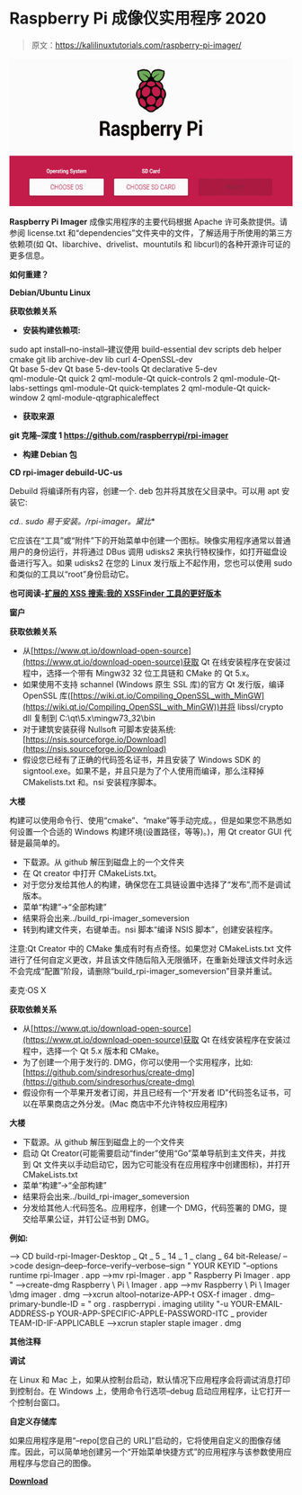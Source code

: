# Raspberry Pi 成像仪实用程序 2020

> 原文：<https://kalilinuxtutorials.com/raspberry-pi-imager/>

[![Raspberry Pi Imager Utility 2020](img/03f8134fcb5e9b6879cc009c873d387a.png "Raspberry Pi Imager Utility 2020")](https://1.bp.blogspot.com/-YO17M9Z7Nrk/Xmdn2-2N2GI/AAAAAAAAFXs/vh1DorhHvEsm0jPaxC5sQKHZx1aJK2KQwCLcBGAsYHQ/s1600/Raspberry%2BPi%2BImager.png)

**Raspberry Pi Imager** 成像实用程序的主要代码根据 Apache 许可条款提供。请参阅 license.txt 和“dependencies”文件夹中的文件，了解适用于所使用的第三方依赖项(如 Qt、libarchive、drivelist、mountutils 和 libcurl)的各种开源许可证的更多信息。

**如何重建？**

**Debian/Ubuntu Linux**

**获取依赖关系**

*   **安装构建依赖项:**

sudo apt install–no-install–建议使用 build-essential dev scripts deb helper cmake git lib archive-dev lib curl 4-OpenSSL-dev \
Qt base 5-dev Qt base 5-dev-tools Qt declarative 5-dev \
qml-module-Qt quick 2 qml-module-Qt quick-controls 2 qml-module-Qt-labs-settings qml-module-Qt quick-templates 2 qml-module-Qt quick-window 2 qml-module-qtgraphicaleffect

*   **获取来源**

**git 克隆–深度 1 https://github.com/raspberrypi/rpi-imager**

*   **构建 Debian 包**

**CD rpi-imager
debuild-UC-us**

Debuild 将编译所有内容，创建一个. deb 包并将其放在父目录中。可以用 apt 安装它:

**cd..
sudo 易于安装。/rpi-imager*。黛比**

它应该在“工具”或“附件”下的开始菜单中创建一个图标。映像实用程序通常以普通用户的身份运行，并将通过 DBus 调用 udisks2 来执行特权操作，如打开磁盘设备进行写入。如果 udisks2 在您的 Linux 发行版上不起作用，您也可以使用 sudo 和类似的工具以“root”身份启动它。

**也可阅读-[扩展的 XSS 搜索:我的 XSSFinder 工具的更好版本](https://kalilinuxtutorials.com/extended-xss-search/)**

**窗户**

**获取依赖关系**

*   从[https://www.qt.io/download-open-source](https://www.qt.io/download-open-source)获取 Qt 在线安装程序在安装过程中，选择一个带有 Mingw32 32 位工具链和 CMake 的 Qt 5.x。
*   如果使用不支持 schannel (Windows 原生 SSL 库)的官方 Qt 发行版，编译 OpenSSL 库([https://wiki.qt.io/Compiling_OpenSSL_with_MinGW](https://wiki.qt.io/Compiling_OpenSSL_with_MinGW))并将 libssl/crypto dll 复制到 C:\qt\5.x\mingw73_32\bin
*   对于建筑安装获得 Nullsoft 可脚本安装系统:[https://nsis.sourceforge.io/Download](https://nsis.sourceforge.io/Download)
*   假设您已经有了正确的代码签名证书，并且安装了 Windows SDK 的 signtool.exe。如果不是，并且只是为了个人使用而编译，那么注释掉 CMakelists.txt 和。nsi 安装程序脚本。

**大楼**

构建可以使用命令行、使用“cmake”、“make”等手动完成。，但是如果您不熟悉如何设置一个合适的 Windows 构建环境(设置路径，等等)。)，用 Qt creator GUI 代替是最简单的。

*   下载源。从 github 解压到磁盘上的一个文件夹
*   在 Qt creator 中打开 CMakeLists.txt。
*   对于您分发给其他人的构建，确保您在工具链设置中选择了“发布”,而不是调试版本。
*   菜单“构建”->“全部构建”
*   结果将会出来../build_rpi-imager_someversion
*   转到构建文件夹，右键单击。nsi 脚本“编译 NSIS 脚本”，创建安装程序。

注意:Qt Creator 中的 CMake 集成有时有点奇怪。如果您对 CMakeLists.txt 文件进行了任何自定义更改，并且该文件随后陷入无限循环，在重新处理该文件时永远不会完成“配置”阶段，请删除“build_rpi-imager_someversion”目录并重试。

麦克·OS X

**获取依赖关系**

*   从[https://www.qt.io/download-open-source](https://www.qt.io/download-open-source)获取 Qt 在线安装程序在安装过程中，选择一个 Qt 5.x 版本和 CMake。
*   为了创建一个用于发行的. DMG，你可以使用一个实用程序，比如:[https://github.com/sindresorhus/create-dmg](https://github.com/sindresorhus/create-dmg)
*   假设你有一个苹果开发者订阅，并且已经有一个“开发者 ID”代码签名证书，可以在苹果商店之外分发。(Mac 商店中不允许特权应用程序)

**大楼**

*   下载源。从 github 解压到磁盘上的一个文件夹
*   启动 Qt Creator(可能需要启动“finder”使用“Go”菜单导航到主文件夹，并找到 Qt 文件夹以手动启动它，因为它可能没有在应用程序中创建图标)，并打开 CMakeLists.txt
*   菜单“构建”->“全部构建”
*   结果将会出来../build_rpi-imager_someversion
*   分发给其他人:代码签名。应用程序，创建一个 DMG，代码签署的 DMG，提交给苹果公证，并钉公证书到 DMG。

**例如:**

–> CD build-rpi-Imager-Desktop _ Qt _ 5 _ 14 _ 1 _ clang _ 64 bit-Release/
–>code design–deep–force–verify–verbose–sign " YOUR KEYID "–options runtime rpi-Imager . app
–>mv rpi-Imager . app " Raspberry Pi Imager . app "
–>create-dmg Raspberry \ Pi \ Imager . app
–>mv Raspberry \ Pi \ Imager \\dmg imager . dmg
–>xcrun altool–notarize-APP-t OSX-f imager . dmg–primary-bundle-ID = " org . raspberrypi . imaging utility "-u YOUR-EMAIL-ADDRESS-p YOUR-APP-SPECIFIC-APPLE-PASSWORD-ITC _ provider TEAM-ID-IF-APPLICABLE
–>xcrun stapler staple imager . dmg

**其他注释**

**调试**

在 Linux 和 Mac 上，如果从控制台启动，默认情况下应用程序会将调试消息打印到控制台。在 Windows 上，使用命令行选项–debug 启动应用程序，让它打开一个控制台窗口。

**自定义存储库**

如果应用程序是用“–repo[您自己的 URL]”启动的，它将使用自定义的图像存储库。因此，可以简单地创建另一个“开始菜单快捷方式”的应用程序与该参数使用应用程序与您自己的图像。

[**Download**](https://github.com/raspberrypi/rpi-imager)